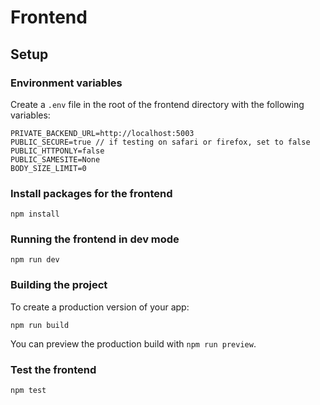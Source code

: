 # Frontend

## Setup

### Environment variables

Create a `.env` file in the root of the frontend directory with the following variables:

```
PRIVATE_BACKEND_URL=http://localhost:5003
PUBLIC_SECURE=true // if testing on safari or firefox, set to false
PUBLIC_HTTPONLY=false
PUBLIC_SAMESITE=None
BODY_SIZE_LIMIT=0
```

### Install packages for the frontend

```
npm install
```

### Running the frontend in dev mode

```
npm run dev
```

### Building the project

To create a production version of your app:

```
npm run build
```

You can preview the production build with `npm run preview`.

### Test the frontend

```
npm test
```